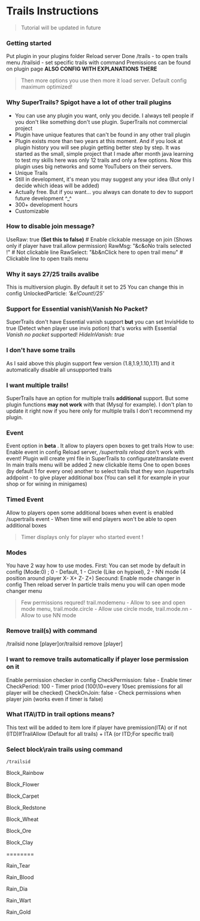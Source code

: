 # Trails Instructions

> Tutorial will be updated in future

### Getting started

Put plugin in your plugins folder 
Reload server 
Done 
/trails - to open trails menu 
/trailsid - set specific trails with command 
Premissions can be found on plugin page **ALSO CONFIG WITH EXPLANATIONS THERE**

> Then more options you use then more it load server. Default config maximum optimized!

### Why SuperTrails? Spigot have a lot of other trail plugins

- You can use any plugin you want, only you decide. I always tell 
  people if you don't like something don't use plugin. SuperTrails not 
  commercial project 
- Plugin have unique features that can't be found in any other trail plugin 
- Plugin exists more than two years at this moment. And if you look at
   plugin history you will see plugin getting better step by step. It was 
  started as the small, simple project that I made after month java 
  learning to test my skills here was only 12 trails and only a few 
  options. Now this plugin uses big networks and some YouTubers on their 
  servers. 
- Unique Trails
- Still in development, it's mean you may suggest any your idea (But only I decide which ideas will be added)
- Actually free. But if you want... you always can donate to dev to support future development ^_^
- 300+ development hours
- Customizable

### How to disable join message?

UseRaw: true **(Set this to false)** # Enable clickable message on join (Shows only if player have trail.allow permission) 
RawMsg: "&c&oNo trails selected !" # Not clickable line 
RawSelect: "&b&nClick here to open trail menu" # Clickable line to open trails menu 

### Why it says 27/25 trails avalibe

This is multiversion plugin. By default it set to 25 
You can change this in config UnlockedParticle: *'&e!Count!/25'*

### Support for Essential vanish\Vanish No Packet?

SuperTrails don't have Essential vanish support **but** you can set InvisHide to true (Detect when player use invis potion) that's works with Essential 
*Vanish no packet* supported! *HideInVanish: true*

### I don't have some trails

As I said above this plugin support few version (1.8,1.9,1.10,1.11) and it automatically disable all unsupported trails

### I want multiple trails!

SuperTrails have an option for multiple trails **additional** support. But some plugin functions **may not work** with that (Mysql for example). I don't plan to update it right now if you here only for multiple trails I don't recommend my plugin.

### Event

Event option in **beta** . It allow to players open boxes to get trails 
How to use: 
Enable event in config 
Reload server, */supertrails reload* don't work with event!
Plugin will create yml file in SuperTrails to configurate\translate event 
In main trails menu will be added 2 new clickable items 
One to open boxes (by default 1 for every one) another to select trails that they won
/supertrails addpoint   - to give player additional box (You can sell it for example in your shop or for wining in minigames)

### Timed Event

Allow to players open some additional boxes when event is enabled 
/supertrails event   - When time will end players won't be able to open additional boxes

> Timer displays only for player who started event ! 

### Modes

You have 2 way how to use modes.
First:
You can set mode by default in config (Mode:0) ; 0 - Default, 1 - Circle
 (Like on hypixel), 2 - NN mode (4 position around player X- X+ Z- Z+) 
Secound: 
Enable mode changer in config 
Then reload server 
In particle trails menu you will can open mode changer menu 

> Few permissions requred! trail.modemenu - Allow to see and open mode menu, trail.mode.circle - Allow use circle mode, trail.mode.nn - Allow to use NN mode

### Remove trail(s) with command

/trailsid none [player]or/trailsid remove [player]

### I want to remove trails automatically if player lose permission on it

Enable permission checker in config 
CheckPermission: false - Enable timer
CheckPeriod: 100 - Timer priod (100\10=every 10sec premissions for all player will be checked)
CheckOnJoin: false - Check permissions when player join (works even if timer is false)

### What ITA\ITD in trail options means?

This text will be added to item lore if player have premission(ITA) or if not (ITD)IfTrailAllow (Default for all trails) + ITA (or ITD;For specific trail)

### Select block\rain trails using command

`/trailsid`

Block_Rainbow 

Block_Flower 

Block_Carpet

Block_Redstone 

Block_Wheat 

Block_Ore 

Block_Clay 

======== 

Rain_Tear 

Rain_Blood 

Rain_Dia 

Rain_Wart 

Rain_Gold 
